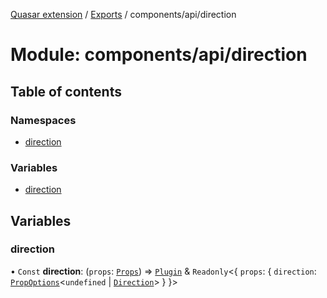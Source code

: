 [Quasar extension](../index.md) / [Exports](../modules.md) / components/api/direction

# Module: components/api/direction

## Table of contents

### Namespaces

- [direction](components_api_direction.direction.md)

### Variables

- [direction](components_api_direction.md#direction)

## Variables

### direction

• `Const` **direction**: (`props`: [`Props`](../interfaces/components_api_direction.direction.Props.md)) => [`Plugin`](../interfaces/components_api_direction.direction.Plugin.md) & `Readonly`<{ `props`: { `direction`: [`PropOptions`](../interfaces/components_api_types_prop_options.PropOptions.md)<`undefined` \| [`Direction`](components_api_direction.direction.md#direction)\>  }  }\>
